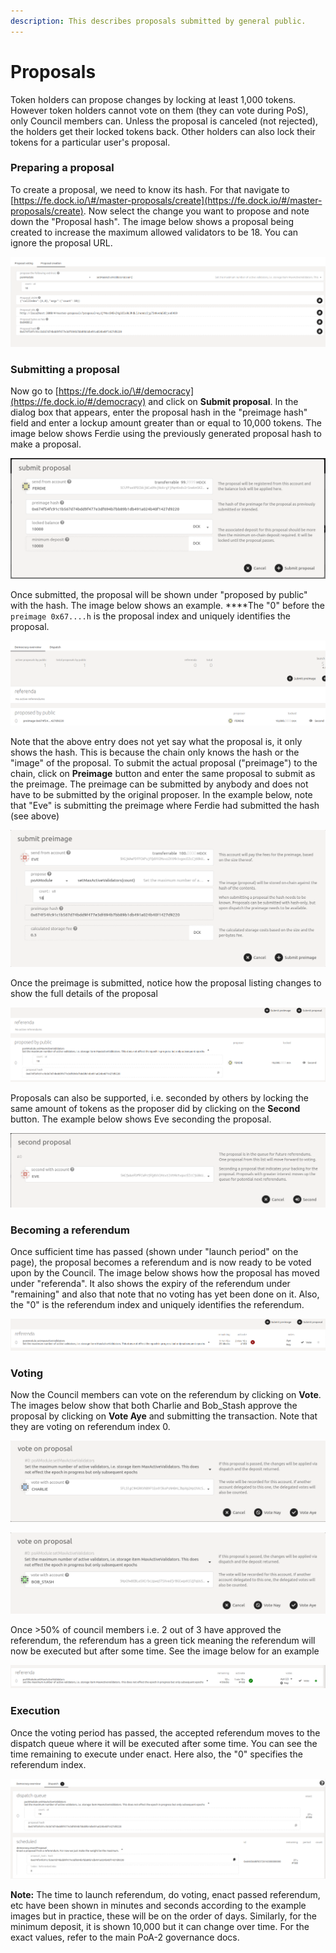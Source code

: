 ```yaml
---
description: This describes proposals submitted by general public.
---
```


# Proposals

Token holders can propose changes by locking at least 1,000 tokens. However token holders cannot vote on them \(they can vote during PoS\), only Council members can. Unless the proposal is canceled \(not rejected\), the holders get their locked tokens back. Other holders can also lock their tokens for a particular user's proposal.

### Preparing a proposal

To create a proposal, we need to know its hash. For that navigate to [https://fe.dock.io/\#/master-proposals/create](https://fe.dock.io/#/master-proposals/create). Now select the change you want to propose and note down the "Proposal hash". The image below shows a proposal being created to increase the maximum allowed validators to be 18. You can ignore the proposal URL.

![](../../../../.gitbook/assets/proposal-creation.png)

### Submitting a proposal

Now go to [https://fe.dock.io/\#/democracy](https://fe.dock.io/#/democracy) and click on **Submit proposal**. In the dialog box that appears, enter the proposal hash in the "preimage hash" field and enter a lockup amount greater than or equal to 10,000 tokens. The image below shows Ferdie using the previously generated proposal hash to make a proposal.

![](../../../../.gitbook/assets/public-proposal.png)

Once submitted, the proposal will be shown under "proposed by public" with the hash. The image below shows an example. ****The "0"  before the `preimage 0x67....h` is the proposal index and uniquely identifies the proposal.

![](../../../../.gitbook/assets/public-prop-list.png)

Note that the above entry does not yet say what the proposal is, it only shows the hash. This is because the chain only knows the hash or the "image" of the proposal. To submit the actual proposal \("preimage"\) to the chain, click on **Preimage** button and enter the same proposal to submit as the preimage. The preimage can be submitted by anybody and does not have to be submitted by the original proposer. In the example below, note that "Eve" is submitting the preimage where Ferdie had submitted the hash \(see above\)

![](../../../../.gitbook/assets/submit-preimage.png)

Once the preimage is submitted, notice how the proposal listing changes to show the full details of the proposal

![](../../../../.gitbook/assets/preimage-given.png)

Proposals can also be supported, i.e. seconded by others by locking the same amount of tokens as the proposer did by clicking on the **Second** button. The example below shows Eve seconding the proposal.

![](../../../../.gitbook/assets/second-prop.png)

### Becoming a referendum

Once sufficient time has passed \(shown under "launch period" on the page\), the proposal becomes a referendum and is now ready to be voted upon by the Council. The image below shows how the proposal has moved under "referenda". It also shows the expiry of the referendum under "remaining" and also that note that no voting has yet been done on it. Also, the "0" is the referendum index and uniquely identifies the referendum.

![](../../../../.gitbook/assets/referendum.png)

### Voting

Now the Council members can vote on the referendum by clicking on **Vote**. The images below show that both Charlie and Bob\_Stash approve the proposal by clicking on **Vote Aye** and submitting the transaction. Note that they are voting on referendum index 0.

![](../../../../.gitbook/assets/vote-1.png)

![](../../../../.gitbook/assets/vote-2.png)

Once &gt;50% of council members i.e. 2 out of 3 have approved the referendum, the referendum has a green tick meaning the referendum will now be executed but after some time. See the image below for an example

![](../../../../.gitbook/assets/referendum-2.png)

### Execution

Once the voting period has passed, the accepted referendum moves to the dispatch queue where it will be executed after some time. You can see the time remaining to execute under enact. Here also, the "0" specifies the referendum index.

![](../../../../.gitbook/assets/dispatch-1.png)



**Note:** The time to launch referendum, do voting, enact passed referendum, etc have been shown in minutes and seconds according to the example images but in practice, these will be on the order of days. Similarly, for the minimum deposit, it is shown 10,000 but it can change over time. For the exact values, refer to the main PoA-2 governance docs.

